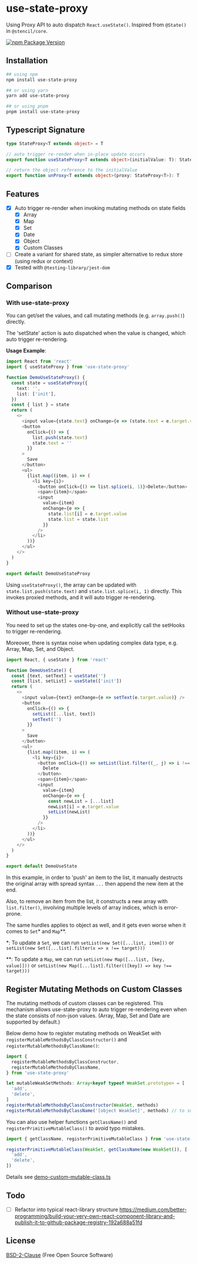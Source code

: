 # use-state-proxy

Using Proxy API to auto dispatch `React.useState()`.
Inspired from `@State()` in `@stencil/core`.

[![npm Package Version](https://img.shields.io/npm/v/use-state-proxy?maxAge=3600)](https://www.npmjs.com/package/use-state-proxy)

## Installation

```bash
## using npm
npm install use-state-proxy

## or using yarn
yarn add use-state-proxy

## or using pnpm
pnpm install use-state-proxy
```

## Typescript Signature

```typescript
type StateProxy<T extends object> = T

// auto trigger re-render when in-place update occurs
export function useStateProxy<T extends object>(initialValue: T): StateProxy<T>

// return the object reference to the initialValue
export function unProxy<T extends object>(proxy: StateProxy<T>): T
```

## Features

- [x] Auto trigger re-render when invoking mutating methods on state fields
  - [x] Array
  - [x] Map
  - [x] Set
  - [x] Date
  - [x] Object
  - [x] Custom Classes
- [ ] Create a variant for shared state, as simpler alternative to redux store (using redux or context)
- [x] Tested with `@testing-library/jest-dom`

## Comparison

### With use-state-proxy

You can get/set the values, and call mutating methods (e.g. `array.push()`) directly.

The 'setState' action is auto dispatched when the value is changed, which auto trigger re-rendering.

**Usage Example**:

```typescript jsx
import React from 'react'
import { useStateProxy } from 'use-state-proxy'

function DemoUseStateProxy() {
  const state = useStateProxy({
    text: '',
    list: ['init'],
  })
  const { list } = state
  return (
    <>
      <input value={state.text} onChange={e => (state.text = e.target.value)} />
      <button
        onClick={() => {
          list.push(state.text)
          state.text = ''
        }}
      >
        Save
      </button>
      <ul>
        {list.map((item, i) => (
          <li key={i}>
            <button onClick={() => list.splice(i, 1)}>Delete</button>
            <span>{item}</span>
            <input
              value={item}
              onChange={e => {
                state.list[i] = e.target.value
                state.list = state.list
              }}
            />
          </li>
        ))}
      </ul>
    </>
  )
}

export default DemoUseStateProxy
```

Using `useStateProxy()`, the array can be updated with `state.list.push(state.text)` and `state.list.splice(i, 1)` directly.
This invokes proxied methods, and it will auto trigger re-rendering.

### Without use-state-proxy

You need to set up the states one-by-one, and explicitly call the setHooks to trigger re-rendering.

Moreover, there is syntax noise when updating complex data type, e.g. Array, Map, Set, and Object.

```typescript jsx
import React, { useState } from 'react'

function DemoUseState() {
  const [text, setText] = useState('')
  const [list, setList] = useState(['init'])
  return (
    <>
      <input value={text} onChange={e => setText(e.target.value)} />
      <button
        onClick={() => {
          setList([...list, text])
          setText('')
        }}
      >
        Save
      </button>
      <ul>
        {list.map((item, i) => (
          <li key={i}>
            <button onClick={() => setList(list.filter((_, j) => i !== j))}>
              Delete
            </button>
            <span>{item}</span>
            <input
              value={item}
              onChange={e => {
                const newList = [...list]
                newList[i] = e.target.value
                setList(newList)
              }}
            />
          </li>
        ))}
      </ul>
    </>
  )
}

export default DemoUseState
```

In this example, in order to 'push' an item to the list, it manually destructs the original array with spread syntax `...` then append the new item at the end.

Also, to remove an item from the list, it constructs a new array with `list.filter()`, involving multiple levels of array indices, which is error-prone.

The same hurdles applies to object as well, and it gets even worse when it comes to `Set`\* and `Map`\*\*.

\*: To update a `Set`, we can run `setList(new Set([...list, item]))` or `setList(new Set([...list].filter(x => x !== target)))`

\*\*: To update a `Map`, we can run `setList(new Map([...list, [key, value]]))` or `setList(new Map([...list].filter(([key]) => key !== target)))`

## Register Mutating Methods on Custom Classes

The mutating methods of custom classes can be registered.
This mechanism allows use-state-proxy to auto trigger re-rendering even when the state consists of non-json values.
(Array, Map, Set and Date are supported by default.)

Below demo how to register mutating methods on WeakSet with `registerMutableMethodsByClassConstructor()` and `registerMutableMethodsByClassName()`:

```typescript
import {
  registerMutableMethodsByClassConstructor,
  registerMutableMethodsByClassName,
} from 'use-state-proxy'

let mutableWeakSetMethods: Array<keyof typeof WeakSet.prototype> = [
  'add',
  'delete',
]
registerMutableMethodsByClassConstructor(WeakSet, methods)
registerMutableMethodsByClassName('[object WeakSet]', methods) // to support cross-frame objects
```

You can also use helper functions `getClassName()` and `registerPrimitiveMutableClass()` to avoid typo mistakes.

```typescript
import { getClassName, registerPrimitiveMutableClass } from 'use-state-proxy'

registerPrimitiveMutableClass(WeakSet, getClassName(new WeakSet()), [
  'add',
  'delete',
])
```

Details see [demo-custom-mutable-class.ts](./src/demo-custom-mutable-class.ts)

## Todo

- [ ] Refactor into typical react-library structure
      https://medium.com/better-programming/build-your-very-own-react-component-library-and-publish-it-to-github-package-registry-192a688a51fd

## License

[BSD-2-Clause](./LICENSE) (Free Open Source Software)
